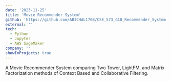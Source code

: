 ```yaml
---
date: '2023-11-25'
title: 'Movie Recommender System'
github: 'https://github.com/ABICHAL1708/CSE_573_G10_Recommender_System'
external: ''
tech:
  - Python
  - Jupyter
  - AWS SageMaker
company: ''
showInProjects: true
---
```


A Movie Recommender System comparing Two Tower, LightFM, and Matrix Factorization methods of Context Based and Collaborative Filtering.